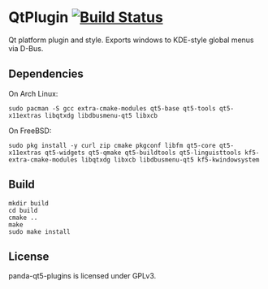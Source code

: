 # QtPlugin [![Build Status](https://api.cirrus-ci.com/github/helloSystem/QtPlugin.svg)](https://cirrus-ci.com/github/helloSystem/QtPlugin)

Qt platform plugin and style. Exports windows to KDE-style global menus via D-Bus.

## Dependencies

On Arch Linux:

```
sudo pacman -S gcc extra-cmake-modules qt5-base qt5-tools qt5-x11extras libqtxdg libdbusmenu-qt5 libxcb
```

On FreeBSD:

```
sudo pkg install -y curl zip cmake pkgconf libfm qt5-core qt5-x11extras qt5-widgets qt5-qmake qt5-buildtools qt5-linguisttools kf5-extra-cmake-modules libqtxdg libxcb libdbusmenu-qt5 kf5-kwindowsystem
```

## Build

```shell
mkdir build
cd build
cmake ..
make
sudo make install
```

## License

panda-qt5-plugins is licensed under GPLv3.

